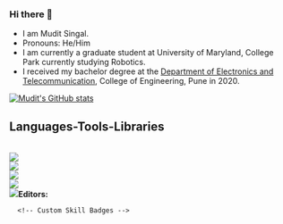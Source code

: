 ### Hi there 👋

<!--
**muditsingal/muditsingal** is a ✨ _special_ ✨ repository because its `README.md` (this file) appears on your GitHub profile.

Here are some ideas to get you started:

- 🔭 I’m currently working on ...
- 🌱 I’m currently learning ...
- 👯 I’m looking to collaborate on ...
- 🤔 I’m looking for help with ...
- 💬 Ask me about ...
- 📫 How to reach me: ...
- 😄 Pronouns: ...
- ⚡ Fun fact: ...
-->

-  I am Mudit Singal.
-  Pronouns: He/Him
-  I am currently a graduate student at University of Maryland, College Park currently studying Robotics.
-  I received my bachelor degree at the [Department of Electronics and Telecommunication](https://www.coep.org.in/departments/entc), College of Engineering, Pune in 2020.


[![Mudit's GitHub stats](https://github-readme-stats.vercel.app/api?username=muditsingal&theme=tokyonight&show_icons=true)](https://github.com/anuraghazra/github-readme-stats)


<h2>Languages-Tools-Libraries</h2>
<br/>
<div align="left">
    <img src="https://skillicons.dev/icons?i=python,cpp,c,matlab,bash,cmake" /><br>
    <img src="https://skillicons.dev/icons?i=linux,ubuntu,arch,windows" /><br>
    <img src="https://skillicons.dev/icons?i=ros,opencv,pytorch,tensorflow,unity,postgres" /><br>
    <img src="https://skillicons.dev/icons?i=docker,github,git,jenkins" /><br>
    <img src="https://skillicons.dev/icons?i=vscode,arduino,anaconda,latex,visualstudio,sublime"><b>Editors:</b></img><br>

      <!-- Custom Skill Badges -->

</div>



<!--
Related source is copied from: https://kilienazure.com/github-profile-readme/
-->
